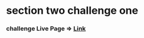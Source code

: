 # section two challenge one

### challenge Live Page => [Link](https://section-two-challenge-one.netlify.app/)
